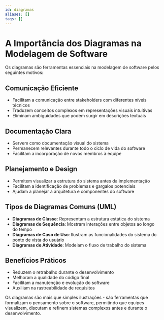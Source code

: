 ```yaml
---
id: diagramas
aliases: []
tags: []
---
```

# A Importância dos Diagramas na Modelagem de Software

Os diagramas são ferramentas essenciais na modelagem de software pelos seguintes motivos:

## Comunicação Eficiente
- Facilitam a comunicação entre stakeholders com diferentes níveis técnicos
- Traduzem conceitos complexos em representações visuais intuitivas
- Eliminam ambiguidades que podem surgir em descrições textuais

## Documentação Clara
- Servem como documentação visual do sistema
- Permanecem relevantes durante todo o ciclo de vida do software
- Facilitam a incorporação de novos membros à equipe

## Planejamento e Design
- Permitem visualizar a estrutura do sistema antes da implementação
- Facilitam a identificação de problemas e gargalos potenciais
- Ajudam a planejar a arquitetura e componentes do software

## Tipos de Diagramas Comuns (UML)
- **Diagramas de Classe**: Representam a estrutura estática do sistema
- **Diagramas de Sequência**: Mostram interações entre objetos ao longo do tempo
- **Diagramas de Caso de Uso**: Ilustram as funcionalidades do sistema do ponto de vista do usuário
- **Diagramas de Atividade**: Modelam o fluxo de trabalho do sistema

## Benefícios Práticos
- Reduzem o retrabalho durante o desenvolvimento
- Melhoram a qualidade do código final
- Facilitam a manutenção e evolução do software
- Auxiliam na rastreabilidade de requisitos

Os diagramas são mais que simples ilustrações - são ferramentas que formalizam o pensamento sobre o software, permitindo que equipes visualizem, discutam e refinem sistemas complexos antes e durante o desenvolvimento.


